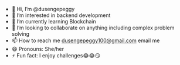 - 👋 Hi, I’m @dusengepeggy
- 👀 I’m interested in backend development
- 🌱 I’m currently learning Blockchain
- 💞️ I’m looking to collaborate on anything including complex problem solving
- 📫 How to reach me dusengepeggy100@gmail.com email me
- 😄 Pronouns: She/her
- ⚡ Fun fact: I enjoy challenges😂😂😏

<!---
dusengepeggy/dusengepeggy is a ✨ special ✨ repository because its `README.md` (this file) appears on your GitHub profile.
You can click the Preview link to take a look at your changes.
--->
